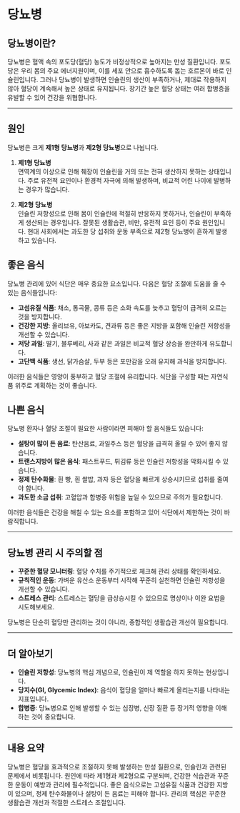 # 당뇨병

## 당뇨병이란?

당뇨병은 혈액 속의 포도당(혈당) 농도가 비정상적으로 높아지는 만성 질환입니다. 포도당은 우리 몸의 주요 에너지원이며, 이를 세포 안으로 흡수하도록 돕는 호르몬이 바로 인슐린입니다. 그러나 당뇨병이 발생하면 인슐린의 생산이 부족하거나, 제대로 작용하지 않아 혈당이 계속해서 높은 상태로 유지됩니다. 장기간 높은 혈당 상태는 여러 합병증을 유발할 수 있어 건강을 위협합니다.

---

## 원인

당뇨병은 크게 **제1형 당뇨병**과 **제2형 당뇨병**으로 나뉩니다.

1. **제1형 당뇨병**  
   면역계의 이상으로 인해 췌장이 인슐린을 거의 또는 전혀 생산하지 못하는 상태입니다. 주로 유전적 요인이나 환경적 자극에 의해 발생하며, 비교적 어린 나이에 발병하는 경우가 많습니다.

2. **제2형 당뇨병**  
   인슐린 저항성으로 인해 몸이 인슐린에 적절히 반응하지 못하거나, 인슐린이 부족하게 생산되는 경우입니다. 잘못된 생활습관, 비만, 유전적 요인 등이 주요 원인입니다. 현대 사회에서는 과도한 당 섭취와 운동 부족으로 제2형 당뇨병이 흔하게 발생하고 있습니다.

## 좋은 음식

당뇨병 관리에 있어 식단은 매우 중요한 요소입니다. 다음은 혈당 조절에 도움을 줄 수 있는 음식들입니다:

- **고섬유질 식품**: 채소, 통곡물, 콩류 등은 소화 속도를 늦추고 혈당이 급격히 오르는 것을 방지합니다.
- **건강한 지방**: 올리브유, 아보카도, 견과류 등은 좋은 지방을 포함해 인슐린 저항성을 개선할 수 있습니다.
- **저당 과일**: 딸기, 블루베리, 사과 같은 과일은 비교적 혈당 상승을 완만하게 유도합니다.
- **고단백 식품**: 생선, 닭가슴살, 두부 등은 포만감을 오래 유지해 과식을 방지합니다.

이러한 음식들은 영양이 풍부하고 혈당 조절에 유리합니다. 식단을 구성할 때는 자연식품 위주로 계획하는 것이 좋습니다.

## 나쁜 음식

당뇨병 환자나 혈당 조절이 필요한 사람이라면 피해야 할 음식들도 있습니다:

- **설탕이 많이 든 음료**: 탄산음료, 과일주스 등은 혈당을 급격히 올릴 수 있어 좋지 않습니다.
- **트랜스지방이 많은 음식**: 패스트푸드, 튀김류 등은 인슐린 저항성을 악화시킬 수 있습니다.
- **정제 탄수화물**: 흰 빵, 흰 쌀밥, 과자 등은 혈당을 빠르게 상승시키므로 섭취를 줄여야 합니다.
- **과도한 소금 섭취**: 고혈압과 합병증 위험을 높일 수 있으므로 주의가 필요합니다.

이러한 음식들은 건강을 해칠 수 있는 요소를 포함하고 있어 식단에서 제한하는 것이 바람직합니다.

---

## 당뇨병 관리 시 주의할 점

- **꾸준한 혈당 모니터링**: 혈당 수치를 주기적으로 체크해 관리 상태를 확인하세요.
- **규칙적인 운동**: 가벼운 유산소 운동부터 시작해 꾸준히 실천하면 인슐린 저항성을 개선할 수 있습니다.
- **스트레스 관리**: 스트레스는 혈당을 급상승시킬 수 있으므로 명상이나 이완 요법을 시도해보세요.

당뇨병은 단순히 혈당만 관리하는 것이 아니라, 종합적인 생활습관 개선이 필요합니다.

---

## 더 알아보기

- **인슐린 저항성**: 당뇨병의 핵심 개념으로, 인슐린이 제 역할을 하지 못하는 현상입니다.
- **당지수(GI, Glycemic Index)**: 음식이 혈당을 얼마나 빠르게 올리는지를 나타내는 지표입니다.
- **합병증**: 당뇨병으로 인해 발생할 수 있는 심장병, 신장 질환 등 장기적 영향을 이해하는 것이 중요합니다.

---

## 내용 요약

당뇨병은 혈당을 효과적으로 조절하지 못해 발생하는 만성 질환으로, 인슐린과 관련된 문제에서 비롯됩니다. 원인에 따라 제1형과 제2형으로 구분되며, 건강한 식습관과 꾸준한 운동이 예방과 관리에 필수적입니다. 좋은 음식으로는 고섬유질 식품과 건강한 지방이 있으며, 정제 탄수화물이나 설탕이 든 음료는 피해야 합니다. 관리의 핵심은 꾸준한 생활습관 개선과 적절한 스트레스 조절입니다.